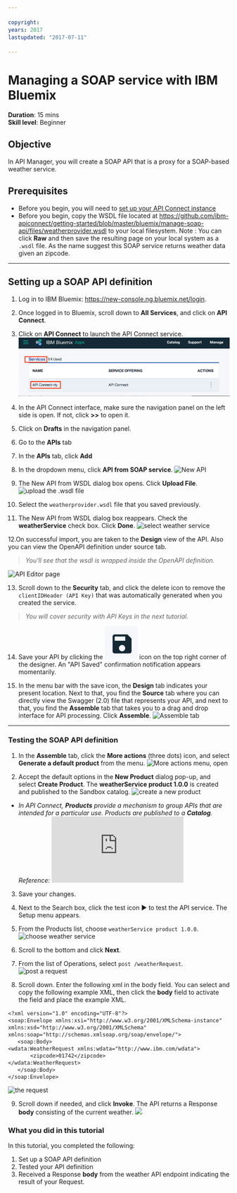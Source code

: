 ```yaml
---

copyright:
years: 2017
lastupdated: "2017-07-11"

---
```

# Managing a SOAP service with IBM Bluemix
**Duration**: 15 mins  
**Skill level**: Beginner


## Objective
In API Manager, you will create a SOAP API that is a proxy for a SOAP-based weather service.

## Prerequisites
- Before you begin, you will need to [set up your API Connect instance](https://github.com/ibm-apiconnect/getting-started/blob/master/bluemix/0-prereq/README.md)
- Before you begin, copy the WSDL file located at https://github.com/ibm-apiconnect/getting-started/blob/master/bluemix/manage-soap-api/files/weatherprovider.wsdl to your local filesystem.
Note : You can click **Raw** and then save the resulting page on your local system as a `.wsdl` file. As the name suggest this SOAP service returns weather data given an zipcode.

---


## Setting up a SOAP API definition
1. Log in to IBM Bluemix: https://new-console.ng.bluemix.net/login.
2. Once logged in to Bluemix, scroll down to **All Services**, and click on **API Connect**. 
3. Click on **API Connect** to launch the API Connect service.  
  ![](images/bluemix-launch-apic.png)  
  
4. In the API Connect interface, make sure the navigation panel on the left side is open. If not, click **>>** to open it.  
5. Click on **Drafts** in the navigation panel.   
6. Go to the **APIs** tab
7. In the **APIs** tab, click **Add**
8. In the dropdown menu, click **API from SOAP service**.
   ![New API](images/newapi-menu2.png)

9. The New API from WSDL dialog box opens. Click **Upload File**.
![upload the .wsdl file](images/4-uploadwsdl.png)

10. Select the ```weatherprovider.wsdl``` file that you saved previously.

11. The New API from WSDL dialog box reappears. Check the **weatherService** check box. Click **Done**.
![select weather service](images/newapi2.png)

12.On successful import, you are taken to the **Design** view of the API. Also you can view the OpenAPI definition under source tab.
  > _You'll see that the wsdl is wrapped inside the OpenAPI definition._

![API Editor page](images/designpage2.png)

13.	Scroll down to the **Security** tab, and click the delete icon to remove the `clientIDHeader (API Key)` that was automatically generated when you created the service.
> _You will cover security with API Keys in the next tutorial._ 

14.	Save your API by clicking the ![save](images/save.png) icon on the top right corner of the designer. An "API Saved" confirmation notification appears momentarily.

15.	In the menu bar with the save icon, the **Design** tab indicates your present location. Next to that, you find the **Source** tab where you can directly view the Swagger (2.0) file that represents your API, and next to that, you find the **Assemble** tab that takes you to a drag and drop interface for API processing. Click **Assemble**.
![Assemble tab](images/assemble-clean.png)

---
### Testing the SOAP API definition
1. In the **Assemble** tab, click the **More actions** (three dots) icon, and select **Generate a default product** from the menu.
   ![More actions menu, open](images/gen-default-prod.png)

2. Accept the default options in the **New Product** dialog pop-up, and select **Create Product**. The **weatherService product 1.0.0** is created and published to the Sandbox catalog.
  ![create a new product](images/12a-chooseproduct.png)

  - _In API Connect, **Products** provide a mechanism to  group APIs that are intended for a particular use. Products are published to a **Catalog**. Reference: ![API Connect glossary](https://www.ibm.com/support/knowledgecenter/en/SSMNED_5.0.0/com.ibm.apic.overview.doc/overview_apimgmt_glossary.html)_

3. Save your changes.  

4. Next to the Search box, click the test icon ► to test the API service. The Setup menu appears.

5. From the Products list, choose ```weatherService product 1.0.0```.
![choose weather service](images/12-chooseproduct.png)

6.	Scroll to the bottom and click **Next**.

7.	From the list of Operations, select ```post /weatherRequest```.
![post a request](images/13-selectoperation.png)

8.	Scroll down. Enter the following xml in the body field. You can select and copy the following example XML, then click the **body** field to activate the field and place the example XML.
```
<?xml version="1.0" encoding="UTF-8"?>
<soap:Envelope xmlns:xsi="http://www.w3.org/2001/XMLSchema-instance" xmlns:xsd="http://www.w3.org/2001/XMLSchema" xmlns:soap="http://schemas.xmlsoap.org/soap/envelope/">
   <soap:Body>
<wdata:WeatherRequest xmlns:wdata="http://www.ibm.com/wdata">
       <zipcode>01742</zipcode>
</wdata:WeatherRequest>
   </soap:Body>
</soap:Envelope>
```

![the request](images/14-enterrequest.png)

9.	Scroll down if needed, and click **Invoke**.
The API returns a Response **body** consisting of the current weather.
![](images/15-success.png)

### What you did in this tutorial
In this tutorial, you completed the following:
1. Set up a SOAP API definition
2. Tested your API definition
3. Received a Response **body** from the weather API endpoint indicating the result of your Request.
